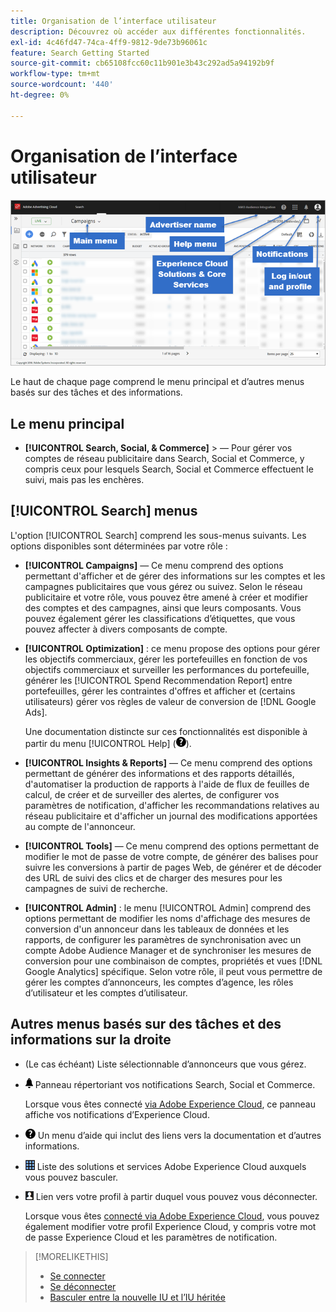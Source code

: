 ```yaml
---
title: Organisation de l’interface utilisateur
description: Découvrez où accéder aux différentes fonctionnalités.
exl-id: 4c46fd47-74ca-4ff9-9812-9de73b96061c
feature: Search Getting Started
source-git-commit: cb65108fcc60c11b901e3b43c292ad5a94192b9f
workflow-type: tm+mt
source-wordcount: '440'
ht-degree: 0%

---
```


# Organisation de l’interface utilisateur

![Interface utilisateur](/help/search-social-commerce/assets/ui.png "interface utilisateur")

Le haut de chaque page comprend le menu principal et d’autres menus basés sur des tâches et des informations.

## Le menu principal

* **[!UICONTROL Search, Social, & Commerce]** \> — Pour gérer vos comptes de réseau publicitaire dans Search, Social et Commerce, y compris ceux pour lesquels Search, Social et Commerce effectuent le suivi, mais pas les enchères.

## [!UICONTROL Search] menus

L&#39;option [!UICONTROL Search] comprend les sous-menus suivants. Les options disponibles sont déterminées par votre rôle :

* **[!UICONTROL Campaigns]** — Ce menu comprend des options permettant d&#39;afficher et de gérer des informations sur les comptes et les campagnes publicitaires que vous gérez ou suivez. Selon le réseau publicitaire et votre rôle, vous pouvez être amené à créer et modifier des comptes et des campagnes, ainsi que leurs composants. Vous pouvez également gérer les classifications d’étiquettes, que vous pouvez affecter à divers composants de compte.

* **[!UICONTROL Optimization]** : ce menu propose des options pour gérer les objectifs commerciaux, gérer les portefeuilles en fonction de vos objectifs commerciaux et surveiller les performances du portefeuille, générer les [!UICONTROL Spend Recommendation Report] entre portefeuilles, gérer les contraintes d&#39;offres et afficher et (certains utilisateurs) gérer vos règles de valeur de conversion de [!DNL Google Ads].

  Une documentation distincte sur ces fonctionnalités est disponible à partir du menu [!UICONTROL Help] (![menu Aide](/help/search-social-commerce/assets/help-main-menu.png "menu Aide")).

* **[!UICONTROL Insights & Reports]** — Ce menu comprend des options permettant de générer des informations et des rapports détaillés, d&#39;automatiser la production de rapports à l&#39;aide de flux de feuilles de calcul, de créer et de surveiller des alertes, de configurer vos paramètres de notification, d&#39;afficher les recommandations relatives au réseau publicitaire et d&#39;afficher un journal des modifications apportées au compte de l&#39;annonceur.

* **[!UICONTROL Tools]** — Ce menu comprend des options permettant de modifier le mot de passe de votre compte, de générer des balises pour suivre les conversions à partir de pages Web, de générer et de décoder des URL de suivi des clics et de charger des mesures pour les campagnes de suivi de recherche.

* **[!UICONTROL Admin]** : le menu [!UICONTROL Admin] comprend des options permettant de modifier les noms d&#39;affichage des mesures de conversion d&#39;un annonceur dans les tableaux de données et les rapports, de configurer les paramètres de synchronisation avec un compte Adobe Audience Manager et de synchroniser les mesures de conversion pour une combinaison de comptes, propriétés et vues [!DNL Google Analytics] spécifique. Selon votre rôle, il peut vous permettre de gérer les comptes d’annonceurs, les comptes d’agence, les rôles d’utilisateur et les comptes d’utilisateur.

## Autres menus basés sur des tâches et des informations sur la droite

* (Le cas échéant) Liste sélectionnable d’annonceurs que vous gérez.

* ![Notifications d’alerte](/help/search-social-commerce/assets/notifications-panel.png "Notifications d’alerte") Panneau répertoriant vos notifications Search, Social et Commerce.

  Lorsque vous êtes connecté [via Adobe Experience Cloud](sign-in.md), ce panneau affiche vos notifications d’Experience Cloud.

* ![Menu Aide](/help/search-social-commerce/assets/help-main-menu.png "Menu Aide") Un menu d’aide qui inclut des liens vers la documentation et d’autres informations.

* ![Sélecteur de solutions](/help/search-social-commerce/assets/menu-icon.png "Sélecteur de solutions") Liste des solutions et services Adobe Experience Cloud auxquels vous pouvez basculer.

* ![Profil utilisateur](/help/search-social-commerce/assets/user-profile.png "Profil utilisateur") Lien vers votre profil à partir duquel vous pouvez vous déconnecter.

  Lorsque vous êtes [ connecté via Adobe Experience Cloud](sign-in.md), vous pouvez également modifier votre profil Experience Cloud, y compris votre mot de passe Experience Cloud et les paramètres de notification.

>[!MORELIKETHIS]
>
>* [Se connecter](sign-in.md)
>* [Se déconnecter](sign-out.md)
>* [Basculer entre la nouvelle IU et l’IU héritée](ui-switch.md)